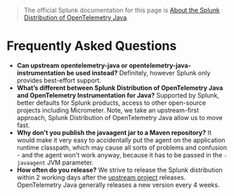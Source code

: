 > The official Splunk documentation for this page is [About the Splunk Distribution of OpenTelemetry Java](https://docs.splunk.com/Observability/gdi/get-data-in/application/java/splunk-java-otel-distribution.html#nav-About-Splunk-OTel-Java).

# Frequently Asked Questions

- **Can upstream opentelemetry-java or opentelemetry-java-instrumentation be
  used instead?** Definitely, however Splunk only provides best-effort support.
- **What’s different between Splunk Distribution of OpenTelemetry Java and
  OpenTelemetry Instrumentation for Java?** Supported by Splunk, better defaults
  for Splunk products, access to other open-source projects including
  Micrometer. Note, we take an upstream-first approach, Splunk Distribution of
  OpenTelemetry Java allow us to move fast.
- **Why don't you publish the javaagent jar to a Maven repository?** It would
  make it very easy to accidentally put the agent on the application runtime
  classpath, which may cause all sorts of problems and confusion - and the
  agent won't work anyway, because it has to be passed in the `-javaagent` JVM
  parameter.
- **How often do you release?** We strive to release the Splunk distribution
  within 2 working days after the [upstream
  project](https://github.com/open-telemetry/opentelemetry-java-instrumentation/releases)
  releases. OpenTelemetry Java generally releases a new version every 4 weeks.
